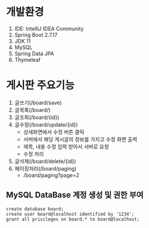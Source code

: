 # 개발환경
1. IDE: IntelliJ IDEA Community
2. Spring Boot 2.7.17
3. JDK 11
4. MySQL
5. Spring Data JPA
6. Thymeleaf

# 게시판 주요기능
1. 글쓰기(/board/save)
2. 글목록(/board/)
3. 글조회(/board/{id})
4. 글수정(/board/update/{id})
   - 상세화면에서 수정 버튼 클릭
   - 서버에서 해당 게시글의 정보를 가지고 수정 화면 출력
   - 제목, 내용 수정 입력 받아서 서버로 요청
   - 수정 처리
5. 글삭제(/board/delete/{id})
6. 페이징처리(/board/paging)
   - /board/paging?page=2
   

## MySQL DataBase 계정 생성 및 권한 부여
```
create database board;
create user board@localhost identified by '1234';
grant all privileges on board.* to board@localhost;
```